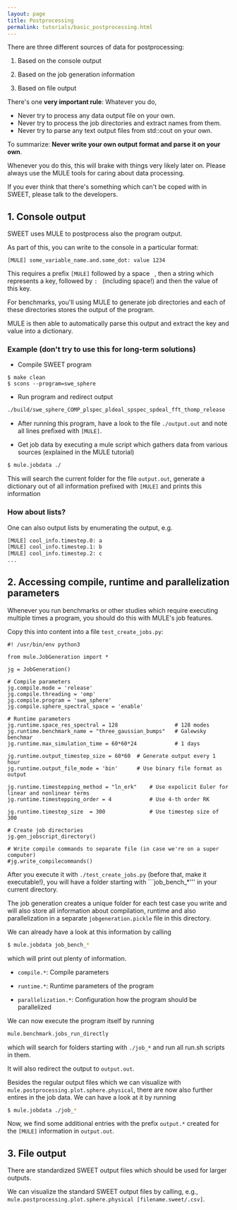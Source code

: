 ```yaml
---
layout: page
title: Postprocessing
permalink: tutorials/basic_postprocessing.html
---
```


There are three different sources of data for postprocessing:

 1. Based on the console output

 2. Based on the job generation information

 3. Based on file output


There's one **very important rule**: Whatever you do,

 * Never try to process any data output file on your own.
 * Never try to process the job directories and extract names from them.
 * Never try to parse any text output files from std::cout on your own.

To summarize:  **Never write your own output format and parse it on your own**.

Whenever you do this, this will brake with things very likely later on. Please always use the MULE tools for caring about data processing.

If you ever think that there's something which can't be coped with in SWEET, please talk to the developers.


## 1. Console output

SWEET uses MULE to postprocess also the program output.

As part of this, you can write to the console in a particular format:

```
[MULE] some_variable_name.and.some_dot: value 1234
```

This requires a prefix ```[MULE]``` followed by a space ``` ```, then a string which represents a key, followed by ```: ``` (including space!) and then the value of this key.

For benchmarks, you'll using MULE to generate job directories and each of these directories stores the output of the program.

MULE is then able to automatically parse this output and extract the key and value into a dictionary.



### Example (don't try to use this for long-term solutions)

* Compile SWEET program 
```
$ make clean
$ scons --program=swe_sphere
```

* Run program and redirect output
```bash
./build/swe_sphere_COMP_plspec_pldeal_spspec_spdeal_fft_thomp_release --timestepping-method=ln_erk --timestepping-order=4 --dt=300 --benchmark-name=galewsky -M 128 -t 43200 > output.out
```
* After running this program, have a look to the file ```./output.out``` and note all lines prefixed with ```[MULE]```.

* Get job data by executing a mule script which gathers data from various sources (explained in the MULE tutorial)
```bash
$ mule.jobdata ./
```
This will search the current folder for the file ```output.out```, generate a dictionary out of all information prefixed with ```[MULE]``` and prints this information



### How about lists?

One can also output lists by enumerating the output, e.g.

```bash
[MULE] cool_info.timestep.0: a
[MULE] cool_info.timestep.1: b
[MULE] cool_info.timestep.2: c
...
```

## 2. Accessing compile, runtime and parallelization parameters

Whenever you run benchmarks or other studies which require executing multiple times a program, you should do this with MULE's job features.


Copy this into content into a file ```test_create_jobs.py```:

```
#! /usr/bin/env python3

from mule.JobGeneration import *

jg = JobGeneration()

# Compile parameters
jg.compile.mode = 'release'
jg.compile.threading = 'omp'
jg.compile.program = 'swe_sphere'
jg.compile.sphere_spectral_space = 'enable'

# Runtime parameters
jg.runtime.space_res_spectral = 128                  # 128 modes
jg.runtime.benchmark_name = "three_gaussian_bumps"   # Galewsky benchmar
jg.runtime.max_simulation_time = 60*60*24            # 1 days

jg.runtime.output_timestep_size = 60*60  # Generate output every 1 hour
jg.runtime.output_file_mode = 'bin'      # Use binary file format as output

jg.runtime.timestepping_method = "ln_erk"    # Use expolicit Euler for linear and nonlinear terms
jg.runtime.timestepping_order = 4            # Use 4-th order RK

jg.runtime.timestep_size  = 300              # Use timestep size of 300

# Create job directories
jg.gen_jobscript_directory()

# Write compile commands to separate file (in case we're on a super computer)
#jg.write_compilecommands()

```

After you execute it with ```./test_create_jobs.py``` (before that, make it executable!), you will have a folder starting with ```job_bench_*''' in your current directory.

The job generation creates a unique folder for each test case you write and will also store all information about compilation, runtime and also parallelization in a separate ```jobgeneration.pickle``` file in this directory.

We can already have a look at this information by calling
```bash
$ mule.jobdata job_bench_*
```
which will print out plenty of information.

* ```compile.*```: Compile parameters

* ```runtime.*```: Runtime parameters of the program

* ```parallelization.*```: Configuration how the program should be parallelized


We can now execute the program itself by running
```bash
mule.benchmark.jobs_run_directly
```
which will search for folders starting with ```./job_*``` and run all run.sh scripts in them.

It will also redirect the output to ```output.out```.

Besides the regular output files which we can visualize with ```mule.postprocessing.plot.sphere.physical```, there are now also further entires in the job data. We can have a look at it by running

```bash
$ mule.jobdata ./job_*
```

Now, we find some additional entries with the prefix ```output.*``` created for the ```[MULE]``` information in ```output.out```.



## 3. File output

There are standardized SWEET output files which should be used for larger outputs.

We can visualize the standard SWEET output files by calling, e.g., ```mule.postprocessing.plot.sphere.physical [filename.sweet/.csv]```.


